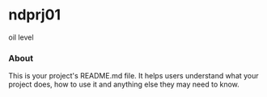 ndprj01
=======

oil level

### About

This is your project's README.md file. It helps users understand what your
project does, how to use it and anything else they may need to know.